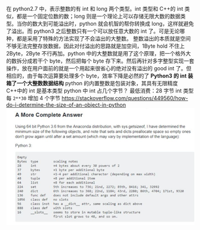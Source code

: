 在 python2.7 中，表示整数的有 int 和 long 两个类型。int 类型和 C++的 int 类似，都是一个固定位数的数；long 则是一个理论上可以存储无限大数的数据类型。当你的数大到可能溢出时，python 就会机智的帮你转换成 long，这样就避免了溢出。而 python3 之后整数只有一个可以放任意大数的 int 了。可是无论哪种，都是采用了特殊的方法实现了不会溢出的大整数。
整数溢出的本质就是空间不够无法完整存放数据，因此对付溢出的思路就是加空间，1Byte hold 不住上 2Byte，2Byte 不行再加。python 中的大整数就是用了这个原理，把一个格外大的数拆分成若干个 byte，然后把每个 byte 存下来。然后再针对多字整型实现一套操作，放在用户面前的就是一个用起来很省心的绝对没有溢出的 good int 了。但相应的，由于每次运算要处理多个 byte，效率下降是必然的了
**Python3 的 int 装箱了一个大整数数据结构**
python 的内置整数是包装对象，其具有无限精度
C++中的 int 是基本类型
python 中 int 占几个字节？
最低消费：28 字节
int 类型 每 `2**30` 增加 4 个字节
https://stackoverflow.com/questions/449560/how-do-i-determine-the-size-of-an-object-in-python
![图 1](../images/0809d7451c43a75949ebfffb74b402c7f01a5f37eb324075e37d3be4e4d4a043.png)
